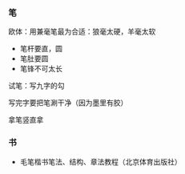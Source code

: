 ### 笔

欧体：用兼毫笔最为合适：狼毫太硬，羊毫太软

  - 笔杆要直，圆
  - 笔肚要圆
  - 笔锋不可太长

试笔：写九字的勾

写完字要把笔涮干净（因为墨里有胶）

拿笔竖直拿

### 书

 - 毛笔楷书笔法、结构、章法教程（北京体育出版社）
